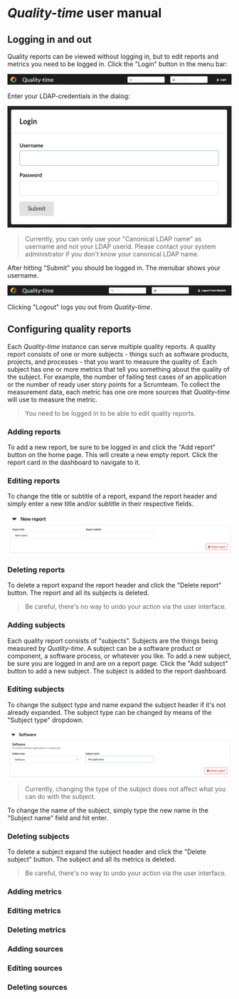 # *Quality-time* user manual

## Logging in and out

Quality reports can be viewed without logging in, but to edit reports and metrics you need to be logged in. Click the "Login" button in the menu bar:

![Logged out screenshot](docs/screenshot_menubar_logged_out.png)

Enter your LDAP-credentials in the dialog:

![Login dialog screenshot](docs/screenshot_login_dialog.png)

> Currently, you can only use your "Canonical LDAP name" as username and not your LDAP userid. Please contact your system administrator if you don't know your canonical LDAP name.

After hitting "Submit" you should be logged in. The menubar shows your username.

![Logged in screenshot](docs/screenshot_menubar_logged_in.png)

Clicking "Logout" logs you out from *Quality-time*.

## Configuring quality reports

Each *Quality-time* instance can serve multiple quality reports. A quality report consists of one or more subjects - things such as software products, projects, and processes - that you want to measure the quality of. Each subject has one or more metrics that tell you something about the quality of the subject. For example, the number of failing test cases of an application or the number of ready user story points for a Scrumteam. To collect the measurement data, each metric has one ore more sources that *Quality-time* will use to measure the metric.

> You need to be logged in to be able to edit quality reports.

### Adding reports

To add a new report, be sure to be logged in and click the "Add report" button on the home page. This will create a new empty report. Click the report card in the dashboard to navigate to it.

### Editing reports

To change the title or subtitle of a report, expand the report header and simply enter a new title and/or subtitle in their respective fields.

![Editing report screenshot](docs/screenshot_editing_report.png)

### Deleting reports

To delete a report expand the report header and click the "Delete report" button. The report and all its subjects is deleted.

> Be careful, there's no way to undo your action via the user interface.

### Adding subjects

Each quality report consists of "subjects". Subjects are the things being measured by *Quality-time*. A subject can be a software product or component, a software process, or whatever you like. To add a new subject, be sure you are logged in and are on a report page. Click the "Add subject" button to add a new subject. The subject is added to the report dashboard.

### Editing subjects

To change the subject type and name expand the subject header if it's not already expanded. The subject type can be changed by means of the "Subject type" dropdown.

![Editing subject screenshot](docs/screenshot_editing_subject.png)

> Currently, changing the type of the subject does not affect what you can do with the subject.

To change the name of the subject, simply type the new name in the "Subject name" field and hit enter.

### Deleting subjects

To delete a subject expand the subject header and click the "Delete subject" button. The subject and all its metrics is deleted.

> Be careful, there's no way to undo your action via the user interface.

### Adding metrics

### Editing metrics

### Deleting metrics

### Adding sources

### Editing sources

### Deleting sources
